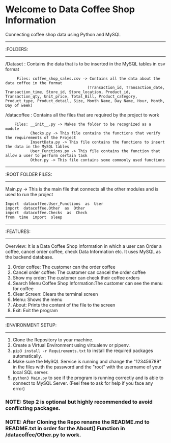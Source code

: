 # Welcome to Data Coffee Shop Information

Connecting coffee shop data using Python and MySQL

---------
:FOLDERS:
_________

/Dataset : Contains the data that is to be inserted in the MySQL tables in csv format
         
         Files: coffee_shop_sales.csv -> Contains all the data about the data coffee in the format 
                                        (Transaction_id, Transaction_date, Transaction_time, Store_id, Store_location, Product_id, Transaction_qty, Unit_price, Total_Bill, Product_category, Product_type, Product_detail, Size, Month Name, Day Name, Hour, Month, Day of week)

/datacoffee : Contains all the files that are required by the project to work

        Files: __init__.py -> Makes the folder to be recognized as a module
               Checks.py -> This file contains the functions that verify the requirements of the Project
               InsertData.py -> This file contains the functions to insert the data in the MySQL tables
               User_Functions.py -> This file contains the function that allow a user to perform certain task
               Other.py -> This file contains some commonly used functions
-------------------
:ROOT FOLDER FILES:
___________________

Main.py -> This is the main file that connects all the other modules and is used to run the project

    Import  datacoffee.User_Functions  as  User
    import  datacoffee.Other  as  Other
    import  datacoffee.Checks  as  Check
    from  time  import  sleep
  ----------
:FEATURES:
__________

Overview: It is a Data Coffee Shop Information in which a user can Order a coffee, cancel order coffee,
          check Data Information etc. It uses MySQL as the backend database.

1.  Order coffee: The customer can the order coffee
2.  Cancel order coffee: The customer can cancel the order coffee
3.  Show my order: The customer can check their coffee orders
4.  Search Menu Coffee Shop Information:The customer can see the menu for coffee
5.  Clear Screen: Clears the terminal screen
6.  Menu: Shows the menu
7.  About: Prints the content of the file to the screen
8.  Exit: Exit the program

-------------------
:ENVIRONMENT SETUP:
___________________

1. Clone the Repository to your machine.
2. Create a Virtual Environment using virtualenv or pipenv.
3. `pip3 install -r Requirements.txt` to install the required packages automatically.
4. Make sure the MySQL Service is running and change the "123456789" in the files with the password and the "root" with the username of your local SQL server.
5. `python3 Main.py` to see if the program is running correctly and is able to connect to MySQL Server. (Feel free to ask for help if you face any error)

### NOTE: Step 2 is optional but highly recommended to avoid conflicting packages.
### NOTE: After Cloning the Repo rename the README.md to README.txt in order for the About() Function in /datacoffee/Other.py to work.
